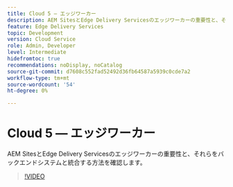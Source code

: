 ```yaml
---
title: Cloud 5 — エッジワーカー
description: AEM SitesとEdge Delivery Servicesのエッジワーカーの重要性と、それらをバックエンドシステムと統合する方法を確認します。
feature: Edge Delivery Services
topic: Development
version: Cloud Service
role: Admin, Developer
level: Intermediate
hidefromtoc: true
recommendations: noDisplay, noCatalog
source-git-commit: d7608c552fad52492d36fb64587a5939c0cde7a2
workflow-type: tm+mt
source-wordcount: '54'
ht-degree: 0%

---
```


# Cloud 5 — エッジワーカー

AEM SitesとEdge Delivery Servicesのエッジワーカーの重要性と、それらをバックエンドシステムと統合する方法を確認します。

>[!VIDEO](https://video.tv.adobe.com/v/3427589?learn=on)
